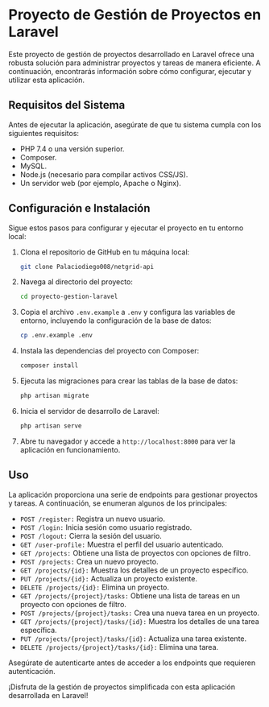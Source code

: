 # Proyecto de Gestión de Proyectos en Laravel

Este proyecto de gestión de proyectos desarrollado en Laravel ofrece una robusta solución para administrar proyectos y tareas de manera eficiente. A continuación, encontrarás información sobre cómo configurar, ejecutar y utilizar esta aplicación.

## Requisitos del Sistema

Antes de ejecutar la aplicación, asegúrate de que tu sistema cumpla con los siguientes requisitos:

- PHP 7.4 o una versión superior.
- Composer.
- MySQL.
- Node.js (necesario para compilar activos CSS/JS).
- Un servidor web (por ejemplo, Apache o Nginx).

## Configuración e Instalación

Sigue estos pasos para configurar y ejecutar el proyecto en tu entorno local:

1. Clona el repositorio de GitHub en tu máquina local:

   ```bash
   git clone Palaciodiego008/netgrid-api
   ```

2. Navega al directorio del proyecto:

   ```bash
   cd proyecto-gestion-laravel
   ```

3. Copia el archivo `.env.example` a `.env` y configura las variables de entorno, incluyendo la configuración de la base de datos:

   ```bash
   cp .env.example .env
   ```

4. Instala las dependencias del proyecto con Composer:

   ```bash
   composer install
   ```

5. Ejecuta las migraciones para crear las tablas de la base de datos:

   ```bash
   php artisan migrate
   ```

6. Inicia el servidor de desarrollo de Laravel:

   ```bash
   php artisan serve
   ```

7. Abre tu navegador y accede a `http://localhost:8000` para ver la aplicación en funcionamiento.

## Uso

La aplicación proporciona una serie de endpoints para gestionar proyectos y tareas. A continuación, se enumeran algunos de los principales:

- `POST /register:` Registra un nuevo usuario.
- `POST /login:` Inicia sesión como usuario registrado.
- `POST /logout:` Cierra la sesión del usuario.
- `GET /user-profile:` Muestra el perfil del usuario autenticado.
- `GET /projects:` Obtiene una lista de proyectos con opciones de filtro.
- `POST /projects:` Crea un nuevo proyecto.
- `GET /projects/{id}:` Muestra los detalles de un proyecto específico.
- `PUT /projects/{id}:` Actualiza un proyecto existente.
- `DELETE /projects/{id}:` Elimina un proyecto.
- `GET /projects/{project}/tasks:` Obtiene una lista de tareas en un proyecto con opciones de filtro.
- `POST /projects/{project}/tasks:` Crea una nueva tarea en un proyecto.
- `GET /projects/{project}/tasks/{id}:` Muestra los detalles de una tarea específica.
- `PUT /projects/{project}/tasks/{id}:` Actualiza una tarea existente.
- `DELETE /projects/{project}/tasks/{id}:` Elimina una tarea.

Asegúrate de autenticarte antes de acceder a los endpoints que requieren autenticación.


¡Disfruta de la gestión de proyectos simplificada con esta aplicación desarrollada en Laravel!
